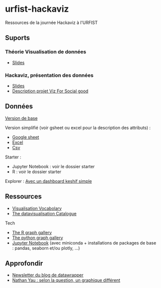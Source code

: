 # urfist-hackaviz
Ressources de la journée Hackaviz à l'URFIST

## Suports 
### Théorie Visualisation de données
* [Slides](https://github.com/emaulandi/urfist-hackaviz/blob/master/supports/LectureUrfist.pdf)

### Hackaviz, présentation des données 
* [Slides](https://docs.google.com/presentation/d/18SDgJzFfqqrWp_Xa2-BRSHsj5b4-oLk11z9yzQdtYdY/edit?usp=sharing)
* [Description projet Viz For Social good](https://www.vizforsocialgood.com/join-a-project/2019/2/7/360impactdataorg)

## Données
[Version de base](https://drive.google.com/file/d/1lrNtD0yU6zpqoGwNIsoiOmQvnTHkqvQN/view?usp=sharing)

Version simplifié (voir gsheet ou excel pour la description des attributs) :
* [Google sheet](https://docs.google.com/spreadsheets/d/11AhnoDsLtImaR46rPXHDj9RrRpcBYJZLhr-r_UQnR2o/edit?usp=sharing)
* [Excel](https://drive.google.com/file/d/19Y4b1Sa5W28i1Tiy8D7kr1QagKNfhipe/view?usp=sharing)
* [Csv](https://drive.google.com/file/d/13hKPUMUXh2gVUuT1gF-D7VYiYhC33CYj/view?usp=sharing)

Starter :
* Jupyter Notebook : voir le dossier starter
* R : voir le dossier starter

Explorer :
[Avec un dashboard keshif simple](https://explore.keshif.me/5727357847470080/6323382643589120/360Impactdataexplorer)

## Ressources
* [Visualisation Vocabolary](https://github.com/ft-interactive/chart-doctor/tree/master/visual-vocabulary)
* [The datavisualisation Catalogue](https://datavizcatalogue.com/)

Tech
* [The R graph gallery](https://www.r-graph-gallery.com)
* [The python graph gallery](https://python-graph-gallery.com/)
* [Jupyter Notebook](https://jupyter-notebook-beginner-guide.readthedocs.io/en/latest/) (avec miniconda + installations de packages de base : pandas, seaborn et/ou plotly, ...)

## Approfondir
* [Newsletter du blog de datawrapper](https://blog.datawrapper.de/category/weekly-chart/)
* [Nathan Yau : selon la question, un graphique différent](https://flowingdata.com/2018/10/17/ask-the-question-visualize-the-answer/)
